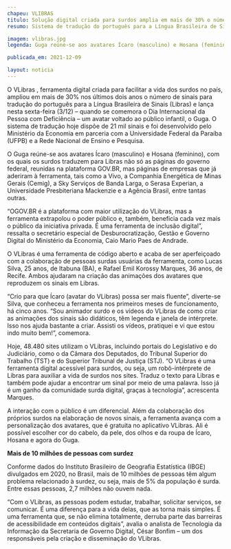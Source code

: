 ```yaml
---
chapeu: VLIBRAS
titulo: Solução digital criada para surdos amplia em mais de 30% o número de sinais em dois anos e lança avatar infantil
resumo: Sistema de tradução do português para a Língua Brasileira de Sinais, o VLibras passa a contar com 21 mil diferentes sinais; ferramenta já é utilizada em empresas das mais diversas áreas, como energia, telefonia e telecomunicações.

imagem: vlibras.jpg
legenda: Guga reúne-se aos avatares Ícaro (masculino) e Hosana (feminino), com os quais os surdos traduzem para Libras não só as páginas do governo federal, reunidas na plataforma GOV.BR, mas páginas de empresas que já aderiram à ferramenta.

publicada_em: 2021-12-09

layout: noticia
---
```


O VLibras , ferramenta digital criada para facilitar a vida dos surdos no país, ampliou em mais de 30% nos últimos dois anos o número de sinais para tradução do português para a Língua Brasileira de Sinais (Libras) e lança nesta sexta-feira (3/12) – quando se comemora o Dia Internacional da Pessoa com Deficiência – um avatar voltado ao público infantil, o Guga. O sistema de tradução hoje dispõe de 21 mil sinais e foi desenvolvido pelo Ministério da Economia em parceria com a Universidade Federal da Paraíba (UFPB) e a Rede Nacional de Ensino e Pesquisa.

O Guga reúne-se aos avatares Ícaro (masculino) e Hosana (feminino), com os quais os surdos traduzem para Libras não só as páginas do governo federal, reunidas na plataforma GOV.BR, mas páginas de empresas que já aderiram à ferramenta, tais como a Vivo, a Companhia Energética de Minas Gerais (Cemig), a Sky Serviços de Banda Larga, o Serasa Experian, a Universidade Presbiteriana Mackenzie e a Agência Brasil, entre tantas outras.

“OGOV.BR é a plataforma com maior utilização do VLibras, mas a ferramenta extrapolou o poder público e, também, beneficia cada vez mais o público da iniciativa privada. É uma ferramenta de inclusão digital”, ressalta o secretário especial de Desburocratização, Gestão e Governo Digital do Ministério da Economia, Caio Mario Paes de Andrade.

O VLibras é uma ferramenta de código aberto e acaba de ser aperfeiçoado com a colaboração de pessoas surdas usuárias da ferramenta, como Lucas Silva, 25 anos, de Itabuna (BA), e Rafael Emil Korossy Marques, 36 anos, de Recife. Ambos ajudaram na criação das animações dos avatares que reproduzem os sinais em Libras.

“Crio para que Ícaro (avatar do VLibras) possa ser mais fluente”, diverte-se Silva, que conheceu a ferramenta nos primeiros meses de funcionamento, há cinco anos. “Sou animador surdo e os vídeos do VLibras de como criar as animações dos sinais são didáticos, têm legenda e janela de intérprete. Isso nos ajuda bastante a criar. Assisti os vídeos, pratiquei e vi que estou indo muito bem!”, comemora.

Hoje, 48.480 sites utilizam o VLibras, incluindo portais do Legislativo e do Judiciário, como o da Câmara dos Deputados, do Tribunal Superior do Trabalho (TST) e do Superior Tribunal de Justiça (STJ). “O VLibras é uma ferramenta digital acessível para surdos, ou seja, um robô-intérprete de Libras para auxiliar a vida de surdos nos sites. Traduz o texto para Libras e também pode ajudar a encontrar um sinal por meio de uma palavra. Isso já é um ganho da comunidade surda digital, graças à tecnologia”, acrescenta Marques.

A interação com o público é um diferencial. Além da colaboração dos próprios surdos na elaboração de novos sinais, a ferramenta avança com a personalização dos avatares, que é gratuita no aplicativo VLibras. Ali é possível escolher cor do cabelo, da pele, dos olhos e da roupa de Ícaro, Hosana e agora do Guga.

**Mais de 10 milhões de pessoas com surdez**

Conforme dados do Instituto Brasileiro de Geografia Estatística (IBGE) divulgados em 2020, no Brasil, mais de 10 milhões de pessoas têm algum problema relacionado à surdez, ou seja, mais de 5% da população é surda. Entre essas pessoas, 2,7 milhões não ouvem nada.

“Com o VLibras, as pessoas podem estudar, trabalhar, solicitar serviços, se comunicar. É uma diferença para a vida delas, que as torna mais simples. É uma ferramenta que, se não elimina totalmente, derruba parte das barreiras de acessibilidade em conteúdos digitais”, avalia o analista de Tecnologia da Informação da Secretaria de Governo Digital, César Bonfim – um dos responsáveis pela criação e disseminação do VLibras.
